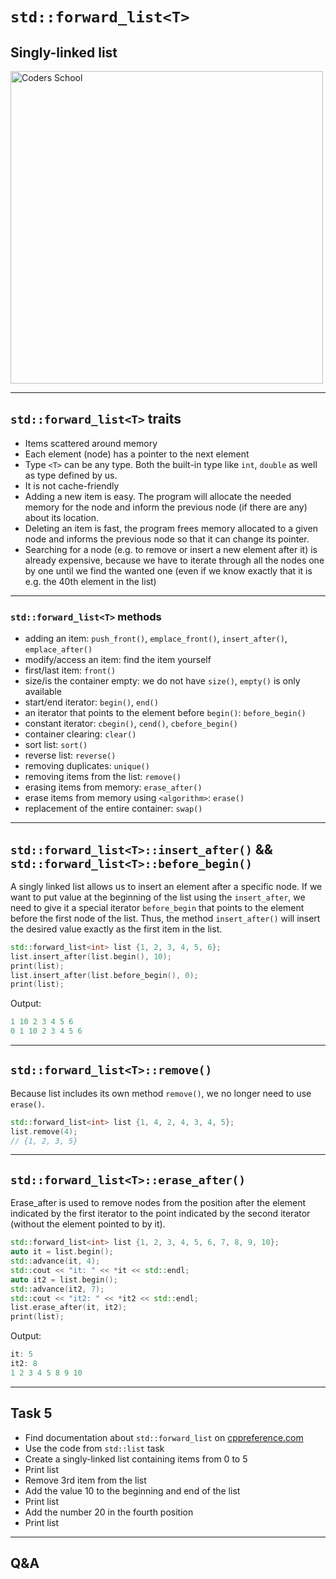 <!-- .slide: data-background="#111111" -->

# `std::forward_list<T>`
<!-- .element: style="font-size: 2.3em" -->

## Singly-linked list

<a href="https://coders.school">
    <img width="500" data-src="../img/coders_school_logo.png" src="../img/coders_school_logo.png" alt="Coders School" class="plain">
</a>

___

## `std::forward_list<T>` traits

* <!-- .element: class="fragment fade-in" --> Items scattered around memory
* <!-- .element: class="fragment fade-in" --> Each element (node) has a pointer to the next element
* <!-- .element: class="fragment fade-in" --> Type <code>&lt;T&gt;</code> can be any type. Both the built-in type like <code>int</code>, <code>double</code> as well as type defined by us.
* <!-- .element: class="fragment fade-in" --> It is not cache-friendly
* <!-- .element: class="fragment fade-in" --> Adding a new item is easy. The program will allocate the needed memory for the node and inform the previous node (if there are any) about its location.
* <!-- .element: class="fragment fade-in" --> Deleting an item is fast, the program frees memory allocated to a given node and informs the previous node so that it can change its pointer.
* <!-- .element: class="fragment fade-in" --> Searching for a node (e.g. to remove or insert a new element after it) is already expensive, because we have to iterate through all the nodes one by one until we find the wanted one (even if we know exactly that it is e.g. the 40th element in the list)

___
<!-- .slide: style="font-size: 0.9em" -->

### `std::forward_list<T>` methods

* <!-- .element: class="fragment fade-in" --> adding an item: <code>push_front()</code>, <code>emplace_front()</code>, <code>insert_after()</code>, <code>emplace_after()</code>
* <!-- .element: class="fragment fade-in" --> modify/access an item: find the item yourself
* <!-- .element: class="fragment fade-in" --> first/last item: <code>front()</code>
* <!-- .element: class="fragment fade-in" --> size/is the container empty: we do not have <code>size()</code>, <code>empty()</code> is only available
* <!-- .element: class="fragment fade-in" --> start/end iterator: <code>begin()</code>, <code>end()</code>
* <!-- .element: class="fragment fade-in" --> an iterator that points to the element before <code>begin()</code>: <code>before_begin()</code>
* <!-- .element: class="fragment fade-in" --> constant iterator: <code>cbegin()</code>, <code>cend()</code>, <code>cbefore_begin()</code>
* <!-- .element: class="fragment fade-in" --> container clearing: <code>clear()</code>
* <!-- .element: class="fragment fade-in" --> sort list: <code>sort()</code>
* <!-- .element: class="fragment fade-in" --> reverse list: <code>reverse()</code>
* <!-- .element: class="fragment fade-in" --> removing duplicates: <code>unique()</code>
* <!-- .element: class="fragment fade-in" --> removing items from the list: <code>remove()</code>
* <!-- .element: class="fragment fade-in" --> erasing items from memory: <code>erase_after()</code>
* <!-- .element: class="fragment fade-in" --> erase items from memory using <code>&lt;algorithm&gt;</code>: <code>erase()</code>
* <!-- .element: class="fragment fade-in" --> replacement of the entire container: <code>swap()</code>

___

## `std::forward_list<T>::insert_after()` && `std::forward_list<T>::before_begin()`
<!-- .element: style="font-size: 1.2em" -->

A singly linked list allows us to insert an element after a specific node.
If we want to put value at the beginning of the list using the `insert_after`, we need to give it a special iterator `before_begin` that points to the element before the first node of the list.
Thus, the method `insert_after()` will insert the desired value exactly as the first item in the list.
<!-- .element: class="fragment fade-in" -->

```cpp
std::forward_list<int> list {1, 2, 3, 4, 5, 6};
list.insert_after(list.begin(), 10);
print(list);
list.insert_after(list.before_begin(), 0);
print(list);
```
<!-- .element: class="fragment fade-in" -->

Output:
<!-- .element: class="fragment fade-in" -->

```cpp
1 10 2 3 4 5 6
0 1 10 2 3 4 5 6
```
<!-- .element: class="fragment fade-in" -->

___

## `std::forward_list<T>::remove()`

Because list includes its own method `remove()`, we no longer need to use `erase()`.
<!-- .element: class="fragment fade-in" -->

```cpp
std::forward_list<int> list {1, 4, 2, 4, 3, 4, 5};
list.remove(4);
// {1, 2, 3, 5}
```
<!-- .element: class="fragment fade-in" -->

___

## `std::forward_list<T>::erase_after()`
<!-- .element: style="font-size: 1.3em" -->

Erase_after is used to remove nodes from the position after the element indicated by the first iterator to the point indicated by the second iterator (without the element pointed to by it).
<!-- .element: class="fragment fade-in" -->

```cpp
std::forward_list<int> list {1, 2, 3, 4, 5, 6, 7, 8, 9, 10};
auto it = list.begin();
std::advance(it, 4);
std::cout << "it: " << *it << std::endl;
auto it2 = list.begin();
std::advance(it2, 7);
std::cout << "it2: " << *it2 << std::endl;
list.erase_after(it, it2);
print(list);
```
<!-- .element: class="fragment fade-in" -->

Output:
<!-- .element: class="fragment fade-in" -->

```cpp
it: 5
it2: 8
1 2 3 4 5 8 9 10
```
<!-- .element: class="fragment fade-in" -->

___

## Task 5

* Find documentation about `std::forward_list` on [cppreference.com](https://en.cppreference.com)
* Use the code from `std::list` task
* Create a singly-linked list containing items from 0 to 5
* Print list
* Remove 3rd item from the list
* Add the value 10 to the beginning and end of the list
* Print list
* Add the number 20 in the fourth position
* Print list

___

## Q&A
